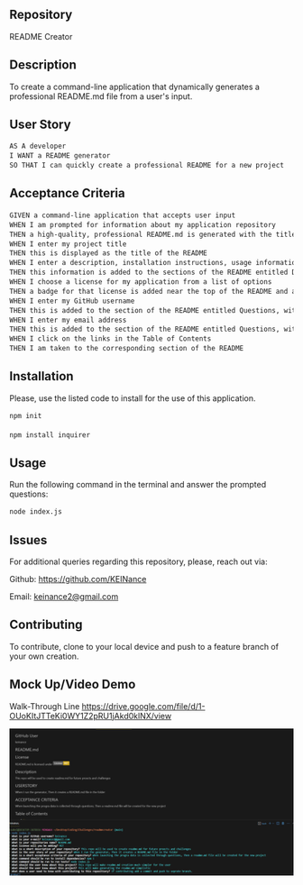 ## Repository
README Creator

## Description
To create a command-line application that dynamically generates a professional README.md file from a user's input.

## User Story

```md
AS A developer
I WANT a README generator
SO THAT I can quickly create a professional README for a new project
```

## Acceptance Criteria

```md
GIVEN a command-line application that accepts user input
WHEN I am prompted for information about my application repository
THEN a high-quality, professional README.md is generated with the title of my project and sections entitled Description, Table of Contents, Installation, Usage, License, Contributing, Tests, and Questions
WHEN I enter my project title
THEN this is displayed as the title of the README
WHEN I enter a description, installation instructions, usage information, contribution guidelines, and test instructions
THEN this information is added to the sections of the README entitled Description, Installation, Usage, Contributing, and Tests
WHEN I choose a license for my application from a list of options
THEN a badge for that license is added near the top of the README and a notice is added to the section of the README entitled License that explains which license the application is covered under
WHEN I enter my GitHub username
THEN this is added to the section of the README entitled Questions, with a link to my GitHub profile
WHEN I enter my email address
THEN this is added to the section of the README entitled Questions, with instructions on how to reach me with additional questions
WHEN I click on the links in the Table of Contents
THEN I am taken to the corresponding section of the README
```
## Installation
Please, use the listed code to install for the use of this application.

``` md
npm init

npm install inquirer
```
## Usage

Run the following command in the terminal and answer the prompted questions:
```md
node index.js
```

## Issues
 For additional queries regarding this repository, please, reach
 out via:
 
  Github: https://github.com/KEINance
  
  Email: keinance2@gmail.com

## Contributing
To contribute, clone to your local device and push to a feature branch of your own creation.

## Mock Up/Video Demo
Walk-Through Line
https://drive.google.com/file/d/1-OUoKItJTTeKi0WY1Z2pRU1jAkd0klNX/view


![readmeimg](./assets/readmegen.png)